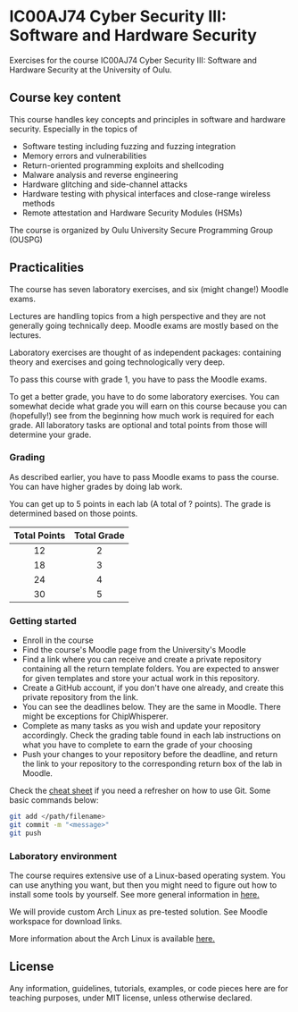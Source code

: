 # IC00AJ74 Cyber Security III: Software and Hardware Security

Exercises for the course IC00AJ74 Cyber Security III: Software and Hardware Security at the University of Oulu.

## Course key content

This course handles key concepts and principles in software and hardware security. Especially in the topics of

* Software testing including fuzzing and fuzzing integration
* Memory errors and vulnerabilities
* Return-oriented programming exploits and shellcoding
* Malware analysis and reverse engineering
* Hardware glitching and side-channel attacks
* Hardware testing with physical interfaces and close-range wireless methods
* Remote attestation and Hardware Security Modules (HSMs)


The course is organized by Oulu University Secure Programming Group (OUSPG)

## Practicalities

The course has seven laboratory exercises, and six (might change!) Moodle exams.


Lectures are handling topics from a high perspective and they are not generally going technically deep.
Moodle exams are mostly based on the lectures.

Laboratory exercises are thought of as independent packages: containing theory and exercises and going technologically very deep.


To pass this course with grade 1, you have to pass the Moodle exams.

To get a better grade, you have to do some laboratory exercises.
You can somewhat decide what grade you will earn on this course because you can (hopefully!) see from the beginning how much work is required for each grade.
All laboratory tasks are optional and total points from those will determine your grade.

### Grading

<!-- <details><summary>Details (Click to collapse!)</summary> -->


As described earlier, you have to pass Moodle exams to pass the course.
You can have higher grades by doing lab work.

You can get up to 5 points in each lab (A total of ? points).
The grade is determined based on those points.

Total Points|Total Grade
:-:|:-:
12 | 2
18 | 3
24 | 4
30 | 5

<!-- </details> -->

### Getting started

* Enroll in the course
* Find the course's Moodle page from the University's Moodle
* Find a link where you can receive and create a private repository containing all the return template folders. You are expected to answer for given templates and store your actual work in this repository.
* Create a GitHub account, if you don't have one already, and create this private repository from the link.
* You can see the deadlines below. They are the same in Moodle. There might be exceptions for ChipWhisperer.
* Complete as many tasks as you wish and update your repository accordingly. Check the grading table found in each lab instructions on what you have to complete to earn the grade of your choosing
* Push your changes to your repository before the deadline, and return the link to your repository to the corresponding return box of the lab in Moodle.

Check the [cheat sheet](https://training.github.com/downloads/github-git-cheat-sheet.pdf) if you need a refresher on how to use Git.
Some basic commands below:

```bash
git add </path/filename>
git commit -m "<message>"
git push
```

### Laboratory environment

The course requires extensive use of a Linux-based operating system.
You can use anything you want, but then you might need to figure out how to install some tools by yourself.
See more general information in [here.](https://ouspg.org/resources/laboratories/)

We will provide custom Arch Linux as pre-tested solution.
See Moodle workspace for download links.

More information about the Arch Linux is available [here.](https://ouspg.org/resources/archlinux/)

## License

Any information, guidelines, tutorials, examples, or code pieces here are for teaching purposes, under MIT license, unless otherwise declared.
